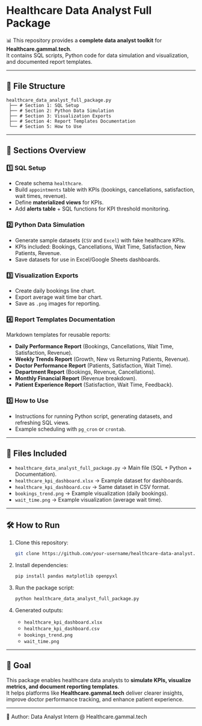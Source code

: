 # Healthcare Data Analyst Full Package

📊 This repository provides a **complete data analyst toolkit** for **Healthcare.gammal.tech**.  
It contains SQL scripts, Python code for data simulation and visualization, and documented report templates.

---

## 📂 File Structure

```
healthcare_data_analyst_full_package.py
 ├── # Section 1: SQL Setup
 ├── # Section 2: Python Data Simulation
 ├── # Section 3: Visualization Exports
 ├── # Section 4: Report Templates Documentation
 └── # Section 5: How to Use
```

---

## 🚀 Sections Overview

### 1️⃣ SQL Setup
- Create schema `healthcare`.
- Build `appointments` table with KPIs (bookings, cancellations, satisfaction, wait times, revenue).
- Define **materialized views** for KPIs.
- Add **alerts table** + SQL functions for KPI threshold monitoring.

### 2️⃣ Python Data Simulation
- Generate sample datasets (`CSV` and `Excel`) with fake healthcare KPIs.
- KPIs included: Bookings, Cancellations, Wait Time, Satisfaction, New Patients, Revenue.
- Save datasets for use in Excel/Google Sheets dashboards.

### 3️⃣ Visualization Exports
- Create daily bookings line chart.
- Export average wait time bar chart.
- Save as `.png` images for reporting.

### 4️⃣ Report Templates Documentation
Markdown templates for reusable reports:
- **Daily Performance Report** (Bookings, Cancellations, Wait Time, Satisfaction, Revenue).  
- **Weekly Trends Report** (Growth, New vs Returning Patients, Revenue).  
- **Doctor Performance Report** (Patients, Satisfaction, Wait Time).  
- **Department Report** (Bookings, Revenue, Cancellations).  
- **Monthly Financial Report** (Revenue breakdown).  
- **Patient Experience Report** (Satisfaction, Wait Time, Feedback).  

### 5️⃣ How to Use
- Instructions for running Python script, generating datasets, and refreshing SQL views.
- Example scheduling with `pg_cron` or `crontab`.

---

## 📂 Files Included
- `healthcare_data_analyst_full_package.py` → Main file (SQL + Python + Documentation).  
- `healthcare_kpi_dashboard.xlsx` → Example dataset for dashboards.  
- `healthcare_kpi_dashboard.csv` → Same dataset in CSV format.  
- `bookings_trend.png` → Example visualization (daily bookings).  
- `wait_time.png` → Example visualization (average wait time).  

---

## 🛠️ How to Run

1. Clone this repository:
   ```bash
   git clone https://github.com/your-username/healthcare-data-analyst.git
   ```

2. Install dependencies:
   ```bash
   pip install pandas matplotlib openpyxl
   ```

3. Run the package script:
   ```bash
   python healthcare_data_analyst_full_package.py
   ```

4. Generated outputs:
   - `healthcare_kpi_dashboard.xlsx`
   - `healthcare_kpi_dashboard.csv`
   - `bookings_trend.png`
   - `wait_time.png`

---

## 🎯 Goal
This package enables healthcare data analysts to **simulate KPIs, visualize metrics, and document reporting templates**.  
It helps platforms like **Healthcare.gammal.tech** deliver clearer insights, improve doctor performance tracking, and enhance patient experience.

---

👤 Author: Data Analyst Intern @ Healthcare.gammal.tech
